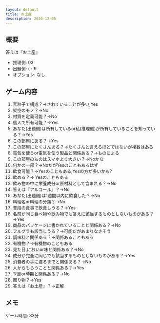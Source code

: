 ```yaml
---
layout: default
title: お土産
description: 2020-12-05
---
```


## 概要

答えは『お土産』

- 推理側: 03
- 出題側: (・9
- オプション: なし

## ゲーム内容

1. 素粒子で構成？→されていることが多い,Yes
2. 架空のモノ？→No
3. 材質を定義可能？→No
4. 個人で所有可能？→Yes
5. あなた(出題側)は所有しているor私(推理側)が所有していることを知っている？→Yes
6. この部屋にある？→Yes
7. この部屋にたくさんある？→たくさんと言えるほどではないが複数はある
8. 電気を使うor電気を使う製品と関係ある？→ものによる
9. この部屋のものはスマホより大きい？→Noかな
10. 何かの一部？→NoだがYesのこともあるはず
11. 飲食可能？→Yesのこともある,Yesの方が多いかも?
12. 飲める？→ Yesのこともある
13. 飲み物の中に栄養成分or原材料として含まれる？→No
14. 答えは『アルコール』？→No
15. あなた(出題側)は1週間以内に飲食した？→No
16. 料理名or料理の分類？→No
17. 普段の食事で飲食しうる？→Yes
18. 名前が同じ食べ物や飲み物でも答えに該当するものとしないものがある？→Yes
19. 商品のパッケージに書かれていることと関係ある？→No
20. フルグラも該当しうる？→可能だがあまりなさそう
21. 調味料と関係ある？→関係あることもある
22. 有機物？→有機物のこともある
23. 見た目,においor味と関係ある？→No
24. 成分が完全に同じでも該当するものとしないものがある？→Yes
25. 消費者の手に渡るまでと関係ある？→No
26. 人からもらうことと関係ある？→Yes
27. 季節or時期と関係ある？→No
28. 贈り物？→Yes
29. 答えは『お土産』？→正解

## メモ

ゲーム時間: 33分
